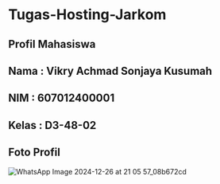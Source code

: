# Tugas-Hosting-Jarkom

## Profil Mahasiswa
## Nama : Vikry Achmad Sonjaya Kusumah
## NIM : 607012400001
## Kelas : D3-48-02

## Foto Profil
![WhatsApp Image 2024-12-26 at 21 05 57_08b672cd](https://github.com/user-attachments/assets/66c1e6ab-8099-4499-9980-a5c3d97a2f8a)
